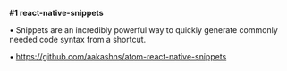 <b>#1 react-native-snippets</b>

• Snippets are an incredibly powerful way to quickly generate commonly needed code syntax from a shortcut.

• https://github.com/aakashns/atom-react-native-snippets

